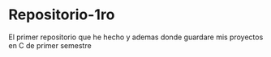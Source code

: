 # Repositorio-1ro
El primer repositorio que he hecho y ademas donde guardare mis proyectos en C de primer semestre
